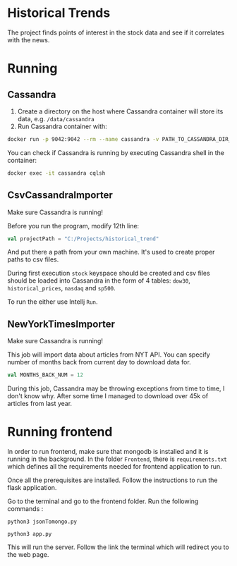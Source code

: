 # Historical Trends
The project finds points of interest in the stock data and see if it correlates with the news. 


# Running
## Cassandra
1. Create a directory on the host where Cassandra container will store its data, e.g. `/data/cassandra`
1. Run Cassandra container with: 
```bash
docker run -p 9042:9042 --rm --name cassandra -v PATH_TO_CASSANDRA_DIR_CREATED:/var/lib/cassandra -d cassandra:3.11
```

You can check if Cassandra is running by executing Cassandra shell in the container:
```bash
docker exec -it cassandra cqlsh
``` 

## CsvCassandraImporter
Make sure Cassandra is running! 

Before you run the program, modify 12th line:
```scala
val projectPath = "C:/Projects/historical_trend"
```
And put there a path from your own machine. It's used to create proper paths to csv files.

During first execution `stock` keyspace should be created and csv files should be loaded into Cassandra in the form of 4 tables: `dow30`,
`historical_prices`, `nasdaq` and `sp500`.

To run the either use Intellj `Run`.

## NewYorkTimesImporter
Make sure Cassandra is running!

This job will import data about articles from NYT API. You can specify number
of months back from current day to download data for. 
```scala
val MONTHS_BACK_NUM = 12
```

During this job, Cassandra may be throwing exceptions from time to time, I don't know why.
After some time I managed to download over 45k of articles from last year.

# Running frontend
In order to run frontend, make sure that mongodb is installed and it is running in the background.
In the folder ```Frontend```, there is ```requirements.txt``` which defines all the requirements needed for frontend application to run.

Once all the prerequisites are installed. Follow the instructions to run the flask application.

Go to the terminal and go to the frontend folder. Run the following commands :

```python3 jsonTomongo.py```

```python3 app.py```

This will run the server. Follow the link the terminal which will redirect you to the web page.

